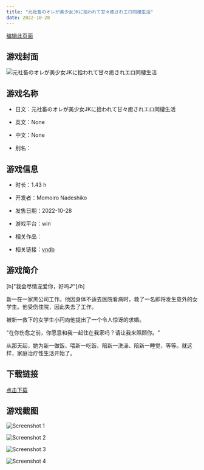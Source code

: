 ```yaml
---
title: "元社畜のオレが美少女JKに拾われて甘々癒されエロ同棲生活"
date: 2022-10-28
---
```

[编辑此页面](https://github.com/ACG-3/ADV3-source/blob/main/source/_posts/games/%E5%85%83%E7%A4%BE%E7%95%9C%E3%81%AE%E3%82%AA%E3%83%AC%E3%81%8C%E7%BE%8E%E5%B0%91%E5%A5%B3JK%E3%81%AB%E6%8B%BE%E3%82%8F%E3%82%8C%E3%81%A6%E7%94%98%E3%80%85%E7%99%92%E3%81%95%E3%82%8C%E3%82%A8%E3%83%AD%E5%90%8C%E6%A3%B2%E7%94%9F%E6%B4%BB.md)

## 游戏封面

![元社畜のオレが美少女JKに拾われて甘々癒されエロ同棲生活](https%3A//pan.timero.xyz/onedrive/img_lib_001/%E5%85%83%E7%A4%BE%E7%95%9C%E3%81%AE%E3%82%AA%E3%83%AC%E3%81%8C%E7%BE%8E%E5%B0%91%E5%A5%B3JK%E3%81%AB%E6%8B%BE%E3%82%8F%E3%82%8C%E3%81%A6%E7%94%98%E3%80%85%E7%99%92%E3%81%95%E3%82%8C%E3%82%A8%E3%83%AD%E5%90%8C%E6%A3%B2%E7%94%9F%E6%B4%BB_cover.avif)


## 游戏名称

- 日文：元社畜のオレが美少女JKに拾われて甘々癒されエロ同棲生活
- 英文：None
- 中文：None

- 别名：


## 游戏信息

- 时长：1.43 h
- 开发者：Momoiro Nadeshiko
- 发售日期：2022-10-28
- 游戏平台：win
- 相关作品：

- 相关链接：[vndb](https://vndb.org/v39198)


## 游戏简介

[b]"我会尽情宠爱你，好吗♪"[/b]

新一在一家黑公司工作。他因身体不适去医院看病时，救了一名即将发生意外的女学生。他受伤住院，因此失去了工作。

被新一救下的女学生小円向他提出了一个令人惊讶的求婚。

"在你伤愈之前，你愿意和我一起住在我家吗？请让我来照顾你。"

从那天起，她为新一做饭、喂新一吃饭、陪新一洗澡、陪新一睡觉，等等。就这样，家庭治疗性生活开始了。




## 下载链接

[点击下载](https://pan.timero.xyz/onedrive/adv_lib_001/%E5%85%83%E7%A4%BE%E7%95%9C%E3%81%AE%E3%82%AA%E3%83%AC%E3%81%8C%E7%BE%8E%E5%B0%91%E5%A5%B3JK%E3%81%AB%E6%8B%BE%E3%82%8F%E3%82%8C%E3%81%A6%E7%94%98%E3%80%85%E7%99%92%E3%81%95%E3%82%8C%E3%82%A8%E3%83%AD%E5%90%8C%E6%A3%B2%E7%94%9F%E6%B4%BB)


## 游戏截图


![Screenshot 1](https%3A//pan.timero.xyz/onedrive/img_lib_001/%E5%85%83%E7%A4%BE%E7%95%9C%E3%81%AE%E3%82%AA%E3%83%AC%E3%81%8C%E7%BE%8E%E5%B0%91%E5%A5%B3JK%E3%81%AB%E6%8B%BE%E3%82%8F%E3%82%8C%E3%81%A6%E7%94%98%E3%80%85%E7%99%92%E3%81%95%E3%82%8C%E3%82%A8%E3%83%AD%E5%90%8C%E6%A3%B2%E7%94%9F%E6%B4%BB_Screenshot_1.avif)

![Screenshot 2](https%3A//pan.timero.xyz/onedrive/img_lib_001/%E5%85%83%E7%A4%BE%E7%95%9C%E3%81%AE%E3%82%AA%E3%83%AC%E3%81%8C%E7%BE%8E%E5%B0%91%E5%A5%B3JK%E3%81%AB%E6%8B%BE%E3%82%8F%E3%82%8C%E3%81%A6%E7%94%98%E3%80%85%E7%99%92%E3%81%95%E3%82%8C%E3%82%A8%E3%83%AD%E5%90%8C%E6%A3%B2%E7%94%9F%E6%B4%BB_Screenshot_2.avif)

![Screenshot 3](https%3A//pan.timero.xyz/onedrive/img_lib_001/%E5%85%83%E7%A4%BE%E7%95%9C%E3%81%AE%E3%82%AA%E3%83%AC%E3%81%8C%E7%BE%8E%E5%B0%91%E5%A5%B3JK%E3%81%AB%E6%8B%BE%E3%82%8F%E3%82%8C%E3%81%A6%E7%94%98%E3%80%85%E7%99%92%E3%81%95%E3%82%8C%E3%82%A8%E3%83%AD%E5%90%8C%E6%A3%B2%E7%94%9F%E6%B4%BB_Screenshot_3.avif)

![Screenshot 4](https%3A//pan.timero.xyz/onedrive/img_lib_001/%E5%85%83%E7%A4%BE%E7%95%9C%E3%81%AE%E3%82%AA%E3%83%AC%E3%81%8C%E7%BE%8E%E5%B0%91%E5%A5%B3JK%E3%81%AB%E6%8B%BE%E3%82%8F%E3%82%8C%E3%81%A6%E7%94%98%E3%80%85%E7%99%92%E3%81%95%E3%82%8C%E3%82%A8%E3%83%AD%E5%90%8C%E6%A3%B2%E7%94%9F%E6%B4%BB_Screenshot_4.avif)

